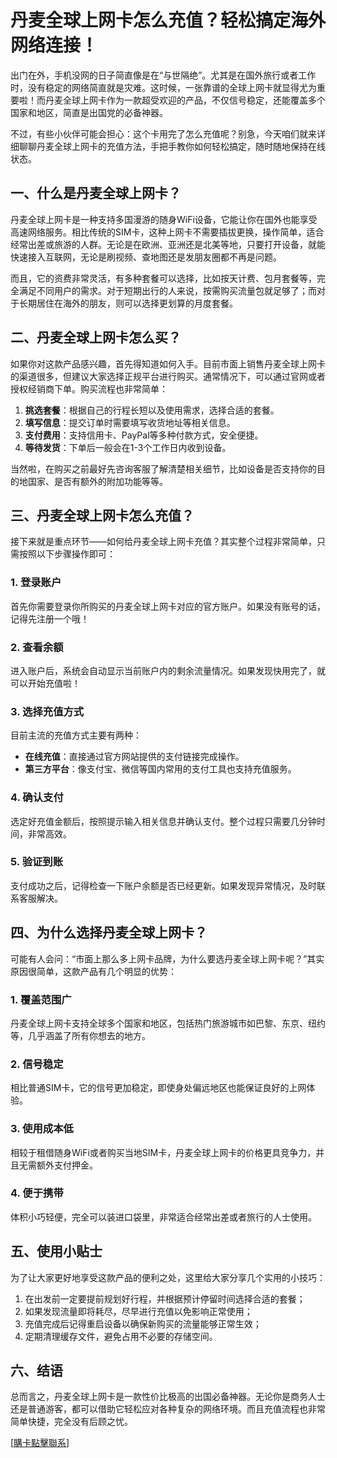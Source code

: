 # 丹麦全球上网卡怎么充值？轻松搞定海外网络连接！

出门在外，手机没网的日子简直像是在“与世隔绝”。尤其是在国外旅行或者工作时，没有稳定的网络简直就是灾难。这时候，一张靠谱的全球上网卡就显得尤为重要啦！而丹麦全球上网卡作为一款超受欢迎的产品，不仅信号稳定，还能覆盖多个国家和地区，简直是出国党的必备神器。

不过，有些小伙伴可能会担心：这个卡用完了怎么充值呢？别急，今天咱们就来详细聊聊丹麦全球上网卡的充值方法，手把手教你如何轻松搞定，随时随地保持在线状态。

## 一、什么是丹麦全球上网卡？

丹麦全球上网卡是一种支持多国漫游的随身WiFi设备，它能让你在国外也能享受高速网络服务。相比传统的SIM卡，这种上网卡不需要插拔更换，操作简单，适合经常出差或旅游的人群。无论是在欧洲、亚洲还是北美等地，只要打开设备，就能快速接入互联网，无论是刷视频、查地图还是发朋友圈都不再是问题。

而且，它的资费非常灵活，有多种套餐可以选择，比如按天计费、包月套餐等，完全满足不同用户的需求。对于短期出行的人来说，按需购买流量包就足够了；而对于长期居住在海外的朋友，则可以选择更划算的月度套餐。

## 二、丹麦全球上网卡怎么买？

如果你对这款产品感兴趣，首先得知道如何入手。目前市面上销售丹麦全球上网卡的渠道很多，但建议大家选择正规平台进行购买。通常情况下，可以通过官网或者授权经销商下单。购买流程也非常简单：

1. **挑选套餐**：根据自己的行程长短以及使用需求，选择合适的套餐。
2. **填写信息**：提交订单时需要填写收货地址等相关信息。
3. **支付费用**：支持信用卡、PayPal等多种付款方式，安全便捷。
4. **等待发货**：下单后一般会在1-3个工作日内收到设备。

当然啦，在购买之前最好先咨询客服了解清楚相关细节，比如设备是否支持你的目的地国家、是否有额外的附加功能等等。

## 三、丹麦全球上网卡怎么充值？

接下来就是重点环节——如何给丹麦全球上网卡充值？其实整个过程非常简单，只需按照以下步骤操作即可：

### 1. 登录账户
首先你需要登录你所购买的丹麦全球上网卡对应的官方账户。如果没有账号的话，记得先注册一个哦！

### 2. 查看余额
进入账户后，系统会自动显示当前账户内的剩余流量情况。如果发现快用完了，就可以开始充值啦！

### 3. 选择充值方式
目前主流的充值方式主要有两种：
- **在线充值**：直接通过官方网站提供的支付链接完成操作。
- **第三方平台**：像支付宝、微信等国内常用的支付工具也支持充值服务。

### 4. 确认支付
选定好充值金额后，按照提示输入相关信息并确认支付。整个过程只需要几分钟时间，非常高效。

### 5. 验证到账
支付成功之后，记得检查一下账户余额是否已经更新。如果发现异常情况，及时联系客服解决。

## 四、为什么选择丹麦全球上网卡？

可能有人会问：“市面上那么多上网卡品牌，为什么要选丹麦全球上网卡呢？”其实原因很简单，这款产品有几个明显的优势：

### 1. 覆盖范围广
丹麦全球上网卡支持全球多个国家和地区，包括热门旅游城市如巴黎、东京、纽约等，几乎涵盖了所有你想去的地方。

### 2. 信号稳定
相比普通SIM卡，它的信号更加稳定，即使身处偏远地区也能保证良好的上网体验。

### 3. 使用成本低
相较于租借随身WiFi或者购买当地SIM卡，丹麦全球上网卡的价格更具竞争力，并且无需额外支付押金。

### 4. 便于携带
体积小巧轻便，完全可以装进口袋里，非常适合经常出差或者旅行的人士使用。

## 五、使用小贴士

为了让大家更好地享受这款产品的便利之处，这里给大家分享几个实用的小技巧：

1. 在出发前一定要提前规划好行程，并根据预计停留时间选择合适的套餐；
2. 如果发现流量即将耗尽，尽早进行充值以免影响正常使用；
3. 充值完成后记得重启设备以确保新购买的流量能够正常生效；
4. 定期清理缓存文件，避免占用不必要的存储空间。

## 六、结语

总而言之，丹麦全球上网卡是一款性价比极高的出国必备神器。无论你是商务人士还是普通游客，都可以借助它轻松应对各种复杂的网络环境。而且充值流程也非常简单快捷，完全没有后顾之忧。

[[購卡點擊聯系](https://t.me/s/esim1088)]